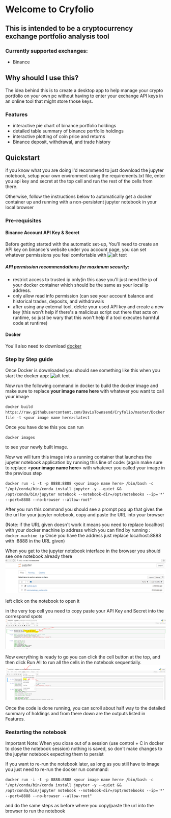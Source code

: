 # Welcome to Cryfolio

## This is intended to be a cryptocurrency exchange portfolio analysis tool
### Currently supported exchanges:
* Binance
## Why should I use this?
The idea behind this is to create a desktop app to help manage your crypto portfolio on your own pc without having to enter your exchange API keys in an online tool that might store those keys.

### Features
* interactive pie chart of binance portfolio holdings
* detailed table summary of binance portfolio holdings
* interactive plotting of coin price and returns
* Binance deposit, withdrawal, and trade history


## Quickstart
if you know what you are doing I'd recommend to just download the jupyter notebook, setup your own environment using the requirements.txt file, enter you api key and secret at the top cell and run the rest of the cells from there.

Otherwise, follow the instructions below to automatically get a docker container up and running with a non-persistent jupyter notebook in your local browser

### Pre-requisites

#### Binance Account API Key & Secret
Before getting started with the automatic set-up, You'll need to create an API key on binance's website under you account page, you can set whatever permissions you feel comfortable with
![alt text](https://s3.amazonaws.com/cdn.freshdesk.com/data/helpdesk/attachments/production/1058347065/original/KrqQo363K-EdEyRDUhtxllwFalvPSAgANg.png?1508949029)
##### API permission recommendations for maximum security:
* restrict access to trusted ip only(in this case you'll just need the ip of your docker container which should be the same as your local ip address.
* only allow read info permission (can see your account balance and historical trades, deposits, and withdrawals
* after using any external tool, delete your used API key and create a new key (this won't help if there's a malicious script out there that acts on runtime, so just be wary that this won't help if a tool executes harmful code at runtime)

#### Docker
You'll also need to download [docker](https://docs.docker.com/engine/installation/)

### Step by Step guide
Once Docker is downloaded you should see something like this when you start the docker app:
![alt text](http://www.phpbuilder.com/imagesvr_ce/9501/DPfig6.png)

Now run the following command in docker to build the docker image and
make sure to replace **your image name here** with whatever you want to call your image
  
`docker build https://raw.githubusercontent.com/DavisTownsend/Cryfolio/master/Dockerfile -t <your image name here>:latest` 

Once you have done this you can run

`docker images`

to see your newly built image.

Now we will turn this image into a running container that launches the jupyter notebook application by running this line of code:
(again make sure to replace <**your image name here**> with whatever you called your image in the previous step

`docker run -i -t -p 8888:8888 <your image name here> /bin/bash -c "/opt/conda/bin/conda install jupyter -y --quiet && /opt/conda/bin/jupyter notebook --notebook-dir=/opt/notebooks --ip='*' --port=8888 --no-browser --allow-root"`

After you run this command you should see a prompt pop up that gives the the url for your jupyter notebook, copy and paste the URL into your browser

(Note: if the URL given doesn't work it means you need to replace localhost with your docker machine ip address which you can find by running : `docker-machine ip` 
Once you have the address just replace localhost:8888 with <your ip here>:8888 in the URL given)
  
When you get to the jupyter notebook interface in the browser you should see one notebook already there
![alt text](https://github.com/DavisTownsend/Cryfolio/blob/master/images/jupyter_home_page.PNG)

left click on the notebook to open it

in the very top cell you need to copy paste your API Key and Secret into the correspond spots
![alt text](https://github.com/DavisTownsend/Cryfolio/blob/master/images/jupyter_API_entry.PNG)

Now everything is ready to go you can click the cell button at the top, and then click Run All to run all the cells in the notebook sequentially.
![alt text](https://github.com/DavisTownsend/Cryfolio/blob/master/images/jupyter_run_all.PNG)

Once the code is done running, you can scroll about half way to the detailed summary of holdings and from there down are the outputs listed in Features.

### Restarting the notebook
Important Note: When you close out of a session (use control + C in docker to close the notebook session) nothing is saved, so don't make changes to the jupyter notebook expecting them to persist

If you want to re-run the notebook later, as long as you still have to image you just need to re-run the docker run command:

`docker run -i -t -p 8888:8888 <your image name here> /bin/bash -c "/opt/conda/bin/conda install jupyter -y --quiet && /opt/conda/bin/jupyter notebook --notebook-dir=/opt/notebooks --ip='*' --port=8888 --no-browser --allow-root"`

and do the same steps as before where you copy/paste the url into the browser to run the notebook







